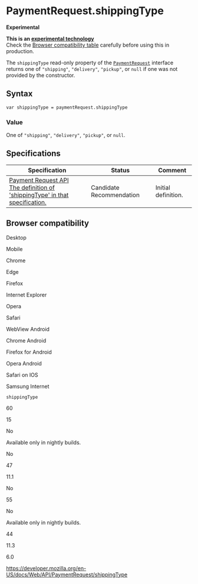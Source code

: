 # PaymentRequest.shippingType

**Experimental**

**This is an [experimental technology](https://developer.mozilla.org/en-US/docs/MDN/Guidelines/Conventions_definitions#experimental)**  
Check the [Browser compatibility table](#browser_compatibility) carefully before using this in production.

The `shippingType` read-only property of the [`PaymentRequest`](../paymentrequest) interface returns one of `"shipping"`, `"delivery"`, `"pickup"`, or `null` if one was not provided by the constructor.

## Syntax

    var shippingType = paymentRequest.shippingType

### Value

One of `"shipping"`, `"delivery"`, `"pickup"`, or `null`.

## Specifications

<table><thead><tr class="header"><th>Specification</th><th>Status</th><th>Comment</th></tr></thead><tbody><tr class="odd"><td><a href="https://w3c.github.io/payment-request/#dom-paymentrequest-shippingtype">Payment Request API<br />
<span class="small">The definition of 'shippingType' in that specification.</span></a></td><td><span class="spec-cr">Candidate Recommendation</span></td><td>Initial definition.</td></tr></tbody></table>

## Browser compatibility

Desktop

Mobile

Chrome

Edge

Firefox

Internet Explorer

Opera

Safari

WebView Android

Chrome Android

Firefox for Android

Opera Android

Safari on IOS

Samsung Internet

`shippingType`

60

15

No

Available only in nightly builds.

No

47

11.1

No

55

No

Available only in nightly builds.

44

11.3

6.0

<a href="https://developer.mozilla.org/en-US/docs/Web/API/PaymentRequest/shippingType" class="_attribution-link">https://developer.mozilla.org/en-US/docs/Web/API/PaymentRequest/shippingType</a>
